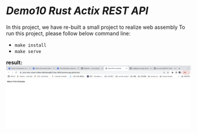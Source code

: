 # ***Demo10 Rust Actix REST API***

In this project, we have re-built a  small project to realize web assembly
To run this project, please follow below command line:  
* `make install`
* `make serve`  

**result:**
![result](./result.png)